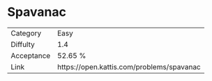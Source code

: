 # Spavanac

<table>
    <tr>
        <td>Category</td>
        <td>Easy</td>
    </tr>
    <tr>
        <td>Diffulty</td>
        <td>1.4</td>
    </tr>
    <tr>
        <td>Acceptance</td>
        <td>52.65 %</td>
    </tr>
    <tr>
        <td>Link</td>
        <td>https://open.kattis.com/problems/spavanac</td>
    </tr>
</table>